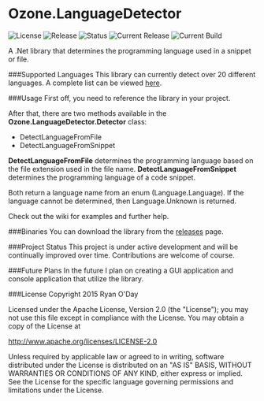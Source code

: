 # Ozone.LanguageDetector
![License](https://img.shields.io/badge/license-Apache-blue.svg)
![Release](https://img.shields.io/badge/release-v1.0.0-blue.svg)
![Status](https://img.shields.io/badge/status-Active-brightgreen.svg)
![Current Release](https://img.shields.io/badge/current%20release-Stable-brightgreen.svg)
![Current Build](https://img.shields.io/badge/current%20build-Stable-brightgreen.svg)

A .Net library that determines the programming language used in a snippet or file.

###Supported Languages
This library can currently detect over 20 different languages. A complete list can be viewed [here](https://github.com/theryan722/Ozone.LanguageDetector/wiki/Supported-Languages).

###Usage
First off, you need to reference the library in your project.

After that, there are two methods available in the **Ozone.LanguageDetector.Detector** class:

* DetectLanguageFromFile
* DetectLanguageFromSnippet

**DetectLanguageFromFile** determines the programming language based on the file extension used in the file name. **DetectLanguageFromSnippet** determines the programming language of a code snippet.

Both return a language name from an enum (Language.Language). If the language cannot be determined, then Language.Unknown is returned.

Check out the wiki for examples and further help.

###Binaries
You can download the library from the [releases](https://github.com/theryan722/Ozone.LanguageDetector/releases/) page.

###Project Status
This project is under active development and will be continually improved over time. Contributions are welcome of course.

###Future Plans
In the future I plan on creating a GUI application and console application that utilize the library.

###License
Copyright 2015 Ryan O'Day

Licensed under the Apache License, Version 2.0 (the "License");
you may not use this file except in compliance with the License.
You may obtain a copy of the License at

http://www.apache.org/licenses/LICENSE-2.0

Unless required by applicable law or agreed to in writing, software
distributed under the License is distributed on an "AS IS" BASIS,
WITHOUT WARRANTIES OR CONDITIONS OF ANY KIND, either express or implied.
See the License for the specific language governing permissions and
limitations under the License.
